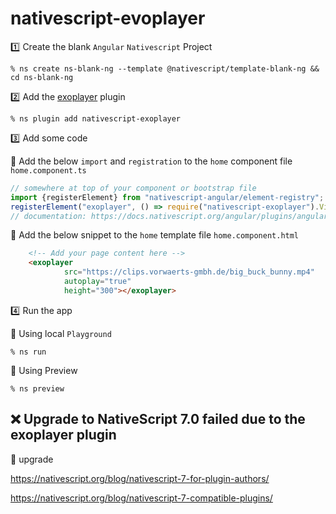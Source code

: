 # nativescript-evoplayer


:one: Create the blank `Angular` `Nativescript` Project

```
% ns create ns-blank-ng --template @nativescript/template-blank-ng && cd ns-blank-ng
```

:two: Add the [exoplayer](https://github.com/google/ExoPlayer) plugin

```
% ns plugin add nativescript-exoplayer
```

:three: Add some code

:pushpin: Add the below `import` and `registration` to the `home` component file `home.component.ts`

```typescript
// somewhere at top of your component or bootstrap file
import {registerElement} from "nativescript-angular/element-registry";
registerElement("exoplayer", () => require("nativescript-exoplayer").Video);
// documentation: https://docs.nativescript.org/angular/plugins/angular-third-party.html#simple-elements
```

:pushpin: Add the below snippet to the `home` template file `home.component.html`


```html
    <!-- Add your page content here -->
    <exoplayer
            src="https://clips.vorwaerts-gmbh.de/big_buck_bunny.mp4"
            autoplay="true"
            height="300"></exoplayer>
```

:four: Run the app

:pushpin: Using local `Playground`

```
% ns run
```

:pushpin: Using Preview

```
% ns preview
```

## :x: Upgrade to NativeScript 7.0 failed due to the exoplayer plugin 

:bookmark: upgrade 

https://nativescript.org/blog/nativescript-7-for-plugin-authors/

https://nativescript.org/blog/nativescript-7-compatible-plugins/



